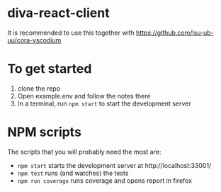 # diva-react-client

It is recommended to use this together with https://github.com/lsu-ub-uu/cora-vscodium

# To get started
1. clone the repo
2. Open example.env and follow the notes there
3. In a terminal, run `npm start` to start the development server


# NPM scripts

The scripts that you will probably need the most are:
- `npm start` starts the development server at http://localhost:33001/
- `npm test` runs (and watches) the tests
- `npm run coverage` runs coverage and opens report in firefox 

